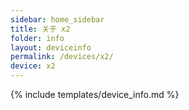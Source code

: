 ```yaml
---
sidebar: home_sidebar
title: 关于 x2
folder: info
layout: deviceinfo
permalink: /devices/x2/
device: x2
---
```

{% include templates/device_info.md %}
